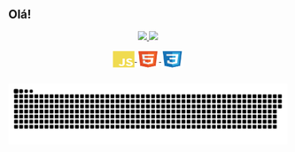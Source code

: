 ## Olá!
<div align="center">
  <a href="https://github.com/Endizzz">
  <img height="180em" src="https://github-readme-stats.vercel.app/api?username=Endizzz&show_icons=true&theme=merko&include_all_commits=true&count_private=true"/>
  <img height="180em" src="https://github-readme-stats.vercel.app/api/top-langs/?username=Endizzz&layout=compact&langs_count=7&theme=merko"/>  
</div> 
        
    
<div align="center" style="display: inline_block"><br>
  <img align="center" alt="Rafa-Js" height="30" width="40" src="https://raw.githubusercontent.com/devicons/devicon/master/icons/javascript/javascript-plain.svg">
  <img align="center" alt="Rafa-HTML" height="30" width="40" src="https://raw.githubusercontent.com/devicons/devicon/master/icons/html5/html5-original.svg">
  <img align="center" alt="Rafa-CSS" height="30" width="40" src="https://raw.githubusercontent.com/devicons/devicon/master/icons/css3/css3-original.svg">
</div> 
    
  ##
 ![Snake animation](https://github.com/Endizzz/Endizzz/blob/output/github-contribution-grid-snake.svg)
 
